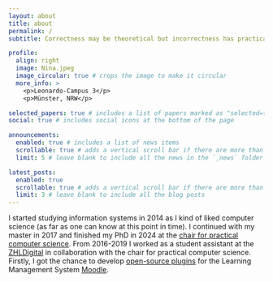 ```yaml
---
layout: about
title: about
permalink: /
subtitle: Correctness may be theoretical but incorrectness has practical impact.

profile:
  align: right
  image: Nina.jpeg
  image_circular: true # crops the image to make it circular
  more_info: >
    <p>Leonardo-Campus 3</p>
    <p>Münster, NRW</p>

selected_papers: true # includes a list of papers marked as "selected={true}"
social: true # includes social icons at the bottom of the page

announcements:
  enabled: true # includes a list of news items
  scrollable: true # adds a vertical scroll bar if there are more than 3 news items
  limit: 5 # leave blank to include all the news in the `_news` folder

latest_posts:
  enabled: true
  scrollable: true # adds a vertical scroll bar if there are more than 3 new posts items
  limit: 3 # leave blank to include all the blog posts
---
```


I started studying information systems in 2014 as I kind of liked computer science (as far as one can know at this point in time). I continued with my master in 2017 and finished my PhD in 2024 at the <a href="https://www.wi.uni-muenster.de/de/institut/ehemalige-gruppen/pi">chair for practical computer science</a>. From 2016-2019 I worked as a student assistant at the <a href="https://www.uni-muenster.de/ZHL/digitalelehre/index.html">ZHLDigital</a> in collaboration with the chair for practical computer science. Firstly, I got the chance to develop <a href="https://moodle.org/plugins/browse.php?list=contributor&id=1936135">open-source plugins</a> <a href="https://github.com/learnweb"><i class="fa-brands fa-github"></i></a>for the Learning Management System <a href="https://moodle.de/">Moodle</a>. 
